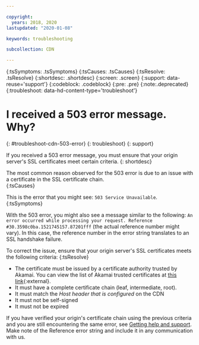 ```yaml
---

copyright:
  years: 2018, 2020
lastupdated: "2020-01-08"

keywords: troubleshooting

subcollection: CDN

---
```


{:tsSymptoms: .tsSymptoms}
{:tsCauses: .tsCauses}
{:tsResolve: .tsResolve}
{:shortdesc: .shortdesc}
{:screen: .screen}
{:support: data-reuse='support'}
{:codeblock: .codeblock}
{:pre: .pre}
{:note:.deprecated}
{:troubleshoot: data-hd-content-type='troubleshoot'}

# I received a 503 error message. Why?
{: #troubleshoot-cdn-503-error}
{: troubleshoot}
{: support}

If you received a 503 error message, you must ensure that your origin server's SSL certificates meet certain criteria.
{: shortdesc}

The most common reason observed for the 503 error is due to an issue with a certificate in the SSL certificate chain.  
{:tsCauses}

This is the error that you might see: `503 Service Unavailable`.
{:tsSymptoms}

With the 503 error, you might also see a message similar to the following: `An error occurred while processing your request. Reference #30.3598c0ba.1521745157.87201fff` (the actual reference number might vary). In this case, the reference number in the error string translates to an SSL handshake failure.

To correct the issue, ensure that your origin server's SSL certificates meets the following criteria:
{:tsResolve}

  * The certificate must be issued by a certificate authority trusted by Akamai. You can view the list of Akamai trusted certificates at [this link](https://community.akamai.com/docs/DOC-4447-ssltls-certificate-chains-for-akamai-managed-certificates){:external}.
  * It must have a complete certificate chain (leaf, intermediate, root).
  * It must match the *Host header that is configured* on the CDN
  * It must not be self-signed
  * It must not be expired

If you have verified your origin's certificate chain using the previous criteria and you are still encountering the same error, see [Getting help and support](/docs/CDN?topic=CDN-gettinghelp). Make note of the Reference error string and include it in any communication with us.
